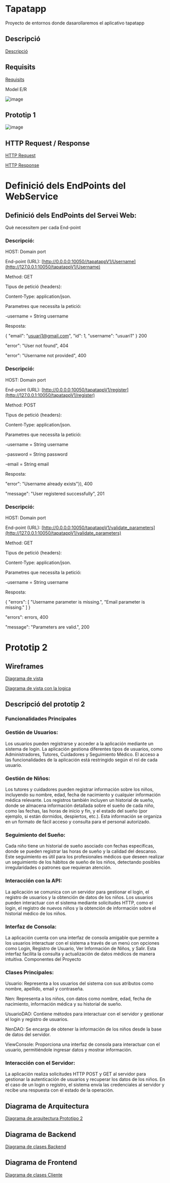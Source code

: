 # Tapatapp
Proyecto de entornos donde dasarollaremos el aplicativo tapatapp

## Descripció

[Descripció](Descripció.md)

## Requisits

[Requisits](Requisits.md)

Model E/R

![image](https://github.com/user-attachments/assets/c1178d92-1b17-4b45-9505-0a5871406751)

## Prototip 1

![image](https://github.com/user-attachments/assets/e178af31-c711-4232-817c-3bf618896f1e)


## HTTP Request / Response

[HTTP Request](HttpRequest.md)

[HTTP Response](HttpResponse.md)

# Definició dels EndPoints del WebService

## Definició dels EndPoints del Servei Web:

Què necessitem per cada End-point

### Descripció: 

HOST: Domain port

End-point (URL): [http://0.0.0.0:10050//tapatappV1/Username](http://127.0.0.1:10050/tapatappV1/Username)

Method: GET

Tipus de petició (headers): 

Content-Type: application/json.

Parametres que necessita la petició:

-username = String username

Resposta:

{
  "email": "usuari1@gmail.com",
  "id": 1,
  "username": "usuari1" 
} 200

"error": "User not found", 404

"error": "Username not provided", 400

### Descripció: 

HOST: Domain port

End-point (URL): [http://0.0.0.0:10050/tapatappV1/register](http://127.0.0.1:10050/tapatappV1/register)

Method: POST

Tipus de petició (headers): 

Content-Type: application/json.

Parametres que necessita la petició:

-username = String username

-password = String password

-email = String email

Resposta:

"error": "Username already exists"}), 400

"message": "User registered successfully", 201

### Descripció: 

HOST: Domain port

End-point (URL): [http://0.0.0.0:10050/tapatappV1/validate_parameters](http://127.0.0.1:10050/tapatappV1/validate_parameters)

Method: GET

Tipus de petició (headers): 

Content-Type: application/json.

Parametres que necessita la petició:

-username = String username

Resposta:

{
"errors": [
"Username parameter is missing.",
"Email parameter is missing."
]
}

"errors": errors, 400

"message": "Parameters are valid.", 200

# Prototip 2

## Wireframes

[Diagrama de vista](https://github.com/mactiburon/tapatapp/blob/main/Prototype2/DiagramaVistaP2.mermaid)

[Diagrama de vista con la logica](https://github.com/mactiburon/tapatapp/blob/main/Prototype2/DiagramaVistaLogicaP2.mermaid)

## Descripció del prototip 2

### Funcionalidades Principales
### Gestión de Usuarios:

Los usuarios pueden registrarse y acceder a la aplicación mediante un sistema de login.
La aplicación gestiona diferentes tipos de usuarios, como Administradores, Tutores, Cuidadores y Seguimiento Médico.
El acceso a las funcionalidades de la aplicación está restringido según el rol de cada usuario.

### Gestión de Niños:

Los tutores y cuidadores pueden registrar información sobre los niños, incluyendo su nombre, edad, fecha de nacimiento y cualquier información médica relevante.
Los registros también incluyen un historial de sueño, donde se almacena información detallada sobre el sueño de cada niño, como las fechas, las horas de inicio y fin, y el estado del sueño (por ejemplo, si están dormidos, despiertos, etc.).
Esta información se organiza en un formato de fácil acceso y consulta para el personal autorizado.

### Seguimiento del Sueño:

Cada niño tiene un historial de sueño asociado con fechas específicas, donde se pueden registrar las horas de sueño y la calidad del descanso.
Este seguimiento es útil para los profesionales médicos que deseen realizar un seguimiento de los hábitos de sueño de los niños, detectando posibles irregularidades o patrones que requieran atención.

### Interacción con la API:

La aplicación se comunica con un servidor para gestionar el login, el registro de usuarios y la obtención de datos de los niños.
Los usuarios pueden interactuar con el sistema mediante solicitudes HTTP, como el login, el registro de nuevos niños y la obtención de información sobre el historial médico de los niños.

### Interfaz de Consola:

La aplicación cuenta con una interfaz de consola amigable que permite a los usuarios interactuar con el sistema a través de un menú con opciones como Login, Registro de Usuario, Ver Información de Niños, y Salir.
Esta interfaz facilita la consulta y actualización de datos médicos de manera intuitiva.
Componentes del Proyecto

### Clases Principales:

Usuario: Representa a los usuarios del sistema con sus atributos como nombre, apellido, email y contraseña.

Nen: Representa a los niños, con datos como nombre, edad, fecha de nacimiento, información médica y su historial de sueño.

UsuarioDAO: Contiene métodos para interactuar con el servidor y gestionar el login y registro de usuarios.

NenDAO: Se encarga de obtener la información de los niños desde la base de datos del servidor.

ViewConsole: Proporciona una interfaz de consola para interactuar con el usuario, permitiéndole ingresar datos y mostrar información.

### Interacción con el Servidor:

La aplicación realiza solicitudes HTTP POST y GET al servidor para gestionar la autenticación de usuarios y recuperar los datos de los niños.
En el caso de un login o registro, el sistema envía las credenciales al servidor y recibe una respuesta con el estado de la operación.

## Diagrama de Arquitectura
[Diagrama de arquitectura Prototipo 2](https://github.com/mactiburon/tapatapp/blob/main/Prototype2/DiagramaArquitecturaP2.mermaid)

## Diagrama de Backend

[Diagrama de clases Backend](https://github.com/mactiburon/tapatapp/blob/main/Prototype2/BackendP2.py)

## Diagrama de Frontend

[Diagrama de clases Cliente](https://github.com/mactiburon/tapatapp/blob/main/Prototype2/ClienteP2.py)
